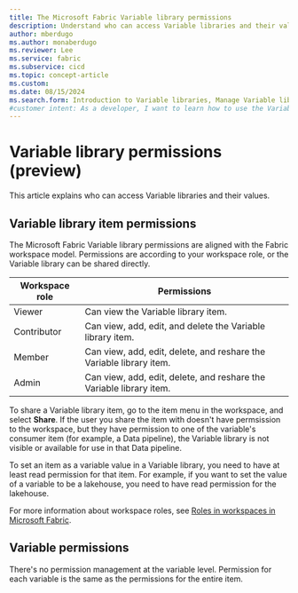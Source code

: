 ```yaml
---
title: The Microsoft Fabric Variable library permissions
description: Understand who can access Variable libraries and their values.
author: mberdugo
ms.author: monaberdugo
ms.reviewer: Lee
ms.service: fabric
ms.subservice: cicd
ms.topic: concept-article
ms.custom:
ms.date: 08/15/2024
ms.search.form: Introduction to Variable libraries, Manage Variable libraries, Variable library permissions, variable types
#customer intent: As a developer, I want to learn how to use the Variable library item and who has permission to view and edit them.
---
```


# Variable library permissions (preview)

This article explains who can access Variable libraries and their values.

## Variable library item permissions

The Microsoft Fabric Variable library permissions are aligned with the Fabric workspace model. Permissions are according to your workspace role, or the Variable library can be shared directly. 

Workspace role | Permissions
---------------|------------
Viewer | Can view the Variable library item.
Contributor | Can view, add, edit, and delete the Variable library item.
Member | Can view, add, edit, delete, and reshare the Variable library item.
Admin | Can view, add, edit, delete, and reshare the Variable library item.

To share a Variable library item, go to the item menu in the workspace, and select **Share**. If the user you share the item with doesn't have permsission to the workspace, but they have permission to one of the variable's consumer item (for example, a Data pipeline), the Variable library is not visible or available for use in that Data pipeline.

To set an item as a variable value in a Variable library, you need to have at least read permission for that item. For example, if you want to set the value of a variable to be a lakehouse, you need to have read permission for the lakehouse.

For more information about workspace roles, see [Roles in workspaces in Microsoft Fabric](../../get-started/roles-workspaces.md).

## Variable permissions

There's no permission management at the variable level. Permission for each variable is the same as the permissions for the entire item.
